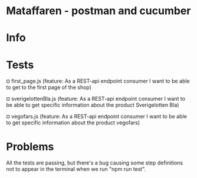 # Mataffaren - postman and cucumber


# Info 



# Tests
¤ first_page.js (feature: As a REST-api endpoint consumer I want to be able to get to the first page of the shop)

¤ sverigelottenBla.js (feature: As a REST-api endpoint consumer I want to be able to get specific information about the product Sverigelotten Bla)

¤ vegofars.js (feature: As a REST-api endpoint consumer I want to be able to get specific information about the product vegofars)


# Problems
All the tests are passing, but there's a bug causing some step definitions not to appear in the terminal when we run "npm run test".